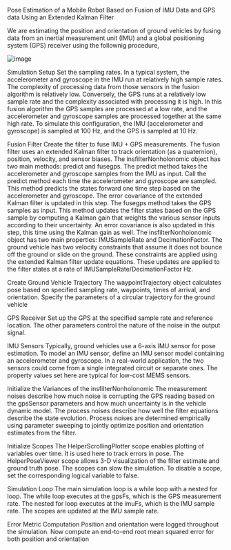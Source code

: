 Pose Estimation of a Mobile Robot Based on Fusion of IMU Data and GPS data Using an Extended Kalman Filter

We are estimating the position and orientation of ground vehicles by fusing data from an inertial measurement unit (IMU) and a global positioning system (GPS) receiver using the follownig procedure,

![image](https://github.com/Hazikafarooq/Mobile_Robotics_Project_2023/assets/84680497/5faf82df-6cbb-467f-8528-704e7415fccc)

Simulation Setup
Set the sampling rates. In a typical system, the accelerometer and gyroscope in the IMU run at relatively high sample rates. The complexity of processing data from those sensors in the fusion algorithm is relatively low. Conversely, the GPS runs at a relatively low sample rate and the complexity associated with processing it is high. In this fusion algorithm the GPS samples are processed at a low rate, and the accelerometer and gyroscope samples are processed together at the same high rate.
To simulate this configuration, the IMU (accelerometer and gyroscope) is sampled at 100 Hz, and the GPS is sampled at 10 Hz.

Fusion Filter
Create the filter to fuse IMU + GPS measurements. The fusion filter uses an extended Kalman filter to track orientation (as a quaternion), position, velocity, and sensor biases.
The insfilterNonholonomic object has two main methods: predict and fusegps. The predict method takes the accelerometer and gyroscope samples from the IMU as input. Call the predict method each time the accelerometer and gyroscope are sampled. This method predicts the states forward one time step based on the accelerometer and gyroscope. The error covariance of the extended Kalman filter is updated in this step.
The fusegps method takes the GPS samples as input. This method updates the filter states based on the GPS sample by computing a Kalman gain that weights the various sensor inputs according to their uncertainty. An error covariance is also updated in this step, this time using the Kalman gain as well.
The insfilterNonholonomic object has two main properties: IMUSampleRate and DecimationFactor. The ground vehicle has two velocity constraints that assume it does not bounce off the ground or slide on the ground. These constraints are applied using the extended Kalman filter update equations. These updates are applied to the filter states at a rate of IMUSampleRate/DecimationFactor Hz.

Create Ground Vehicle Trajectory
The waypointTrajectory object calculates pose based on specified sampling rate, waypoints, times of arrival, and orientation. Specify the parameters of a circular trajectory for the ground vehicle

GPS Receiver
Set up the GPS at the specified sample rate and reference location. The other parameters control the nature of the noise in the output signal.

IMU Sensors
Typically, ground vehicles use a 6-axis IMU sensor for pose estimation. To model an IMU sensor, define an IMU sensor model containing an accelerometer and gyroscope. In a real-world application, the two sensors could come from a single integrated circuit or separate ones. The property values set here are typical for low-cost MEMS sensors.

Initialize the Variances of the insfilterNonholonomic
The measurement noises describe how much noise is corrupting the GPS reading based on the gpsSensor parameters and how much uncertainty is in the vehicle dynamic model.
The process noises describe  how well the filter equations describe the state evolution. Process noises are determined empirically using parameter sweeping to jointly optimize position and orientation estimates from the filter. 

Initialize Scopes
The HelperScrollingPlotter scope enables plotting of variables over time. It is used here to track errors in pose. The HelperPoseViewer scope allows 3-D visualization of the filter estimate and ground truth pose. The scopes can slow the simulation. To disable a scope, set the corresponding logical variable to false.

Simulation Loop
The main simulation loop is a while loop with a nested for loop. The while loop executes at the gpsFs, which is the GPS measurement rate. The nested for loop executes at the imuFs, which is the IMU sample rate. The scopes are updated at the IMU sample rate.

Error Metric Computation
Position and orientation were logged throughout the simulation. Now compute an end-to-end root mean squared error for both position and orientation
